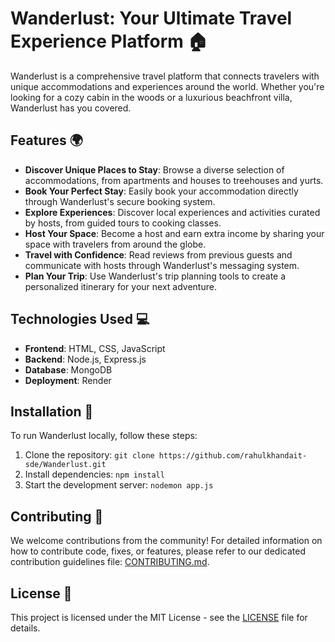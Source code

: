 # Wanderlust: Your Ultimate Travel Experience Platform 🏠

Wanderlust is a comprehensive travel platform that connects travelers with unique accommodations and experiences around the world. Whether you're looking for a cozy cabin in the woods or a luxurious beachfront villa, Wanderlust has you covered.

## Features 🌍

- **Discover Unique Places to Stay**: Browse a diverse selection of accommodations, from apartments and houses to treehouses and yurts.
- **Book Your Perfect Stay**: Easily book your accommodation directly through Wanderlust's secure booking system.
- **Explore Experiences**: Discover local experiences and activities curated by hosts, from guided tours to cooking classes.
- **Host Your Space**: Become a host and earn extra income by sharing your space with travelers from around the globe.
- **Travel with Confidence**: Read reviews from previous guests and communicate with hosts through Wanderlust's messaging system.
- **Plan Your Trip**: Use Wanderlust's trip planning tools to create a personalized itinerary for your next adventure.

## Technologies Used 💻

- **Frontend**: HTML, CSS, JavaScript
- **Backend**: Node.js, Express.js
- **Database**: MongoDB
- **Deployment**: Render

## Installation 🚀

To run Wanderlust locally, follow these steps:

1. Clone the repository: `git clone https://github.com/rahulkhandait-sde/Wanderlust.git`
2. Install dependencies: `npm install`
3. Start the development server: `nodemon app.js`

## Contributing 🤝

We welcome contributions from the community! For detailed information on how to contribute code, fixes, or features, please refer to our dedicated contribution guidelines file: [CONTRIBUTING.md](CONTRIBUTING.md).

## License 📝

This project is licensed under the MIT License - see the [LICENSE](LICENSE) file for details.